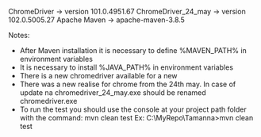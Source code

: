 ChromeDriver -> version 101.0.4951.67
ChromeDriver_24_may -> version 102.0.5005.27
Apache Maven -> apache-maven-3.8.5

Notes:
- After Maven installation it is necessary to define %MAVEN_PATH% in environment variables
- It is necessary to install %JAVA_PATH% in environment variables
- There is a new chromedriver available for a new 
- There was a new realise for chrome from the 24th may. In case of update na chromedriver_24_may.exe should be renamed 
chromedriver.exe
- To run the test you should use the console at your project path folder with the command: mvn clean test
Ex: C:\MyRepo\Tamanna>mvn clean test


